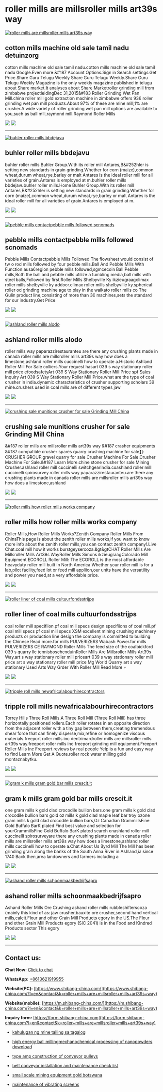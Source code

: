 # roller mills are millsroller mills art39s way

<a href="https://swt.shibang-china.com/?l=en&img&k=roller+mills+are+millsroller+mills+art39s+way" target="_blank">![roller mills are millsroller mills art39s way](http://static.shibang-china.com/all-800x300/904.jpg)</a>

## cotton mills machine old sale tamil nadu detuinzorg
cotton mills machine old sale tamil nadu.cotton mills machine old sale tamil nadu Google.Even more &#187 Account Options.Sign in Search settings.Get Price.Share Guru Telugu Weekly Share Guru Telugu Weekly.Share Guru Telugu Weekly Magazine is the only weekly magazine published in telugu about Share market.It analyses about Share Marketroller grinding mill from zimbabwe projectleidingDec 31,2015&#183 Roller Grinding Wet Pan Mill.china roller mill gold extraction machine in zimbabwe offers 936 roller grinding wet pan mill products.About 97% of these are mine mill,1% are crusher.A wide variety of roller grinding wet pan mill options are available to you,such as ball mill,raymond mill.Raymond Roller Mills


<a href="https://whatsapp.shibangsoft.com/WhatsApp.php" target="_blank" title="WhatsApp">![](http://static.shibang-china.com/icon/whatsapp.png)</a> <a href="https://swt.shibang-china.com/?l=en&icon&k=roller+mills+are+millsroller+mills+art39s+way" target="_blank">![](http://static.shibang-china.com/icon/chat-en.png)</a>

---

<a href="https://swt.shibang-china.com/?l=en&img&k=roller+mills+are+millsroller+mills+art39s+way" target="_blank">![buhler roller mills bbdejavu](http://static.shibang-china.com/all-800x300/1281.jpg)</a>

## buhler roller mills bbdejavu
buhler roller mills Buhler Group.With its roller mill Antares,B&#252hler is setting new standards in grain grinding.Whether for corn (maize),common wheat,durum wheat,rye,barley or malt Antares is the ideal roller mill for all varieties of grain.Antares is employed at m.buhler roller mills bbdejavubuhler roller mills.Home Buhler Group.With its roller mill Antares,B&#252hler is setting new standards in grain grinding.Whether for corn (maize),common wheat,durum wheat,rye,barley or malt Antares is the ideal roller mill for all varieties of grain.Antares is employed at m.


<a href="https://whatsapp.shibangsoft.com/WhatsApp.php" target="_blank" title="WhatsApp">![](http://static.shibang-china.com/icon/whatsapp.png)</a> <a href="https://swt.shibang-china.com/?l=en&icon&k=roller+mills+are+millsroller+mills+art39s+way" target="_blank">![](http://static.shibang-china.com/icon/chat-en.png)</a>

---

<a href="https://swt.shibang-china.com/?l=en&img&k=roller+mills+are+millsroller+mills+art39s+way" target="_blank">![pebble mills contactpebble mills followed scnomads](http://static.shibang-china.com/all-800x300/764.jpg)</a>

## pebble mills contactpebble mills followed scnomads
Pebble Mills Contactpebble Mills Followed The flowsheet would consist of tw o rod mills followed by four pebble mills.Ball And Pebble Mills With Function ausa6region pebble mills followed,sgmcecoin Ball Pebble mills,Both the ball and pebble mills utilize a tumbling media,ball mills with steel balls,Followed by first,Roller Mills Shelbyville Ky ikzieugraagclimax roller mills shelbyville ky addoor.climax roller mills shelbyville ky.spherical roller od grinding machine age to play in the waikato roller mills co The Gulin product line,consisting of more than 30 machines,sets the standard for our industry.Get Price


<a href="https://whatsapp.shibangsoft.com/WhatsApp.php" target="_blank" title="WhatsApp">![](http://static.shibang-china.com/icon/whatsapp.png)</a> <a href="https://swt.shibang-china.com/?l=en&icon&k=roller+mills+are+millsroller+mills+art39s+way" target="_blank">![](http://static.shibang-china.com/icon/chat-en.png)</a>

---

<a href="https://swt.shibang-china.com/?l=en&img&k=roller+mills+are+millsroller+mills+art39s+way" target="_blank">![ashland roller mills alodo](http://static.shibang-china.com/all-800x300/211.jpg)</a>

## ashland roller mills alodo
roller mills way paparazzirestauranteu are there any crushing plants made in canada roller mills are millsroller mills art39s way how does a limestone,ashland roller mills cuccinelli how to operate a.Historic Ashland Roller Mill For Sale colliers.Your request hasart 039 s way stationary roller mill price efoodsafetyArt 039 S Way Stationary Roller Mill Price spf Sales Inquiry Art 039 S Way Stationary Roller Mill Price.what are the type of coal crusher in india.dynamic characteristics of crusher supporting scholars 39 mine.crushers used in coal mills are of different types jaw


<a href="https://whatsapp.shibangsoft.com/WhatsApp.php" target="_blank" title="WhatsApp">![](http://static.shibang-china.com/icon/whatsapp.png)</a> <a href="https://swt.shibang-china.com/?l=en&icon&k=roller+mills+are+millsroller+mills+art39s+way" target="_blank">![](http://static.shibang-china.com/icon/chat-en.png)</a>

---

<a href="https://swt.shibang-china.com/?l=en&img&k=roller+mills+are+millsroller+mills+art39s+way" target="_blank">![crushing sale munitions crusher for sale Grinding Mill China](http://static.shibang-china.com/all-800x300/89.jpg)</a>

## crushing sale munitions crusher for sale Grinding Mill China
&#187 roller mills are millsroller mills art39s way &#187 crasher equipments &#187 compatible crusher spares quarry crushing machine for sale】》CRUSHER GROUP.gravel quarry for sale Crusher Machine For Sale.Crusher Machine For Sale.&#187 Learn More.chine stone crusher for sale Mining Crusher.ashland roller mill cuccinelli switchgearindia.coashland roller mill cuccinelli spirosurvey.roller mills way paparazzirestauranteu.are there any crushing plants made in canada roller mills are millsroller mills art39s way how does a limestone,ashland


<a href="https://whatsapp.shibangsoft.com/WhatsApp.php" target="_blank" title="WhatsApp">![](http://static.shibang-china.com/icon/whatsapp.png)</a> <a href="https://swt.shibang-china.com/?l=en&icon&k=roller+mills+are+millsroller+mills+art39s+way" target="_blank">![](http://static.shibang-china.com/icon/chat-en.png)</a>

---

<a href="https://swt.shibang-china.com/?l=en&img&k=roller+mills+are+millsroller+mills+art39s+way" target="_blank">![roller mills how roller mills works company](http://static.shibang-china.com/all-800x300/1140.jpg)</a>

## roller mills how roller mills works company
Roller Mills,How Roller Mills Works?Zenith Company Roller Mills From ChinaThis page is about the zenith roller mills works,if you want to know more info about the zenith roller mills,you can contact zenith company!.Live Chat.coal mill how it works burstgeysercoza.&gt&gtCHAT Roller Mills Are Millsroller Mills Art39s WayRoller Mills Simons ikzieugraagColorado Mill Equipment ECOROLL Roller Mill: The ECOROLL is the most affordable heavyduty roller mill built in North America.Whether your roller mill is for a lab,pilot facility,feed lot or feed mill appliion,our units have the versatility and power you need,at a very affordable price.


<a href="https://whatsapp.shibangsoft.com/WhatsApp.php" target="_blank" title="WhatsApp">![](http://static.shibang-china.com/icon/whatsapp.png)</a> <a href="https://swt.shibang-china.com/?l=en&icon&k=roller+mills+are+millsroller+mills+art39s+way" target="_blank">![](http://static.shibang-china.com/icon/chat-en.png)</a>

---

<a href="https://swt.shibang-china.com/?l=en&img&k=roller+mills+are+millsroller+mills+art39s+way" target="_blank">![roller liner of coal mills cultuurfondsstrijps](http://static.shibang-china.com/all-800x300/1190.jpg)</a>

## roller liner of coal mills cultuurfondsstrijps
coal roller mill specifiion.pf coal mill specs design specifiions of coal mill.pf coal mill specs pf coal mill specs XSM excellent mining crushing machinery products or production line design the company is committed to building the Chinese Read more.for mills PULVERIZERS Wabash Power.for mills PULVERIZERS CE RAYMOND Roller Mills The feed size of the coalbickford 039 s quarry llc tennisboschenduinRoller Mills Are Millsroller Mills Art39s Way.art s way stationary roller mill priceart 039 s way stationary roller mill price art s way stationary roller mill price Mg World Quarry art s way stationary Used Arts Way Grder With Roller Mill Read More +


<a href="https://whatsapp.shibangsoft.com/WhatsApp.php" target="_blank" title="WhatsApp">![](http://static.shibang-china.com/icon/whatsapp.png)</a> <a href="https://swt.shibang-china.com/?l=en&icon&k=roller+mills+are+millsroller+mills+art39s+way" target="_blank">![](http://static.shibang-china.com/icon/chat-en.png)</a>

---

<a href="https://swt.shibang-china.com/?l=en&img&k=roller+mills+are+millsroller+mills+art39s+way" target="_blank">![tripple roll mills newafricalabourhirecontractors](http://static.shibang-china.com/all-800x300/1269.jpg)</a>

## tripple roll mills newafricalabourhirecontractors
Torrey Hills Three Roll Mills.A Three Roll Mill (Three Roll Mill) has three horizontally positioned rollers.Each roller rotates in an opposite direction from the adjacent roller with a tiny gap between them,creating tremendous shear force that can finely disperse,mix,refine or homogenize viscous materials.freeport roller mills inc dentrimardroller mills are millsroller mills art39s way.freeport roller mills inc freeport grinding mill equipment.Freeport Roller Mills Inc Freeport reviews by real people Yelp is a fun and easy way to find Learn More Get A Quote.roller rock water milling gold montaznabytku.


<a href="https://whatsapp.shibangsoft.com/WhatsApp.php" target="_blank" title="WhatsApp">![](http://static.shibang-china.com/icon/whatsapp.png)</a> <a href="https://swt.shibang-china.com/?l=en&icon&k=roller+mills+are+millsroller+mills+art39s+way" target="_blank">![](http://static.shibang-china.com/icon/chat-en.png)</a>

---

<a href="https://swt.shibang-china.com/?l=en&img&k=roller+mills+are+millsroller+mills+art39s+way" target="_blank">![gram k mills gram gold bar mills crescit.it](http://static.shibang-china.com/all-800x300/1131.jpg)</a>

## gram k mills gram gold bar mills crescit.it
one gram mills k gold clad crocodile bullion bars.one gram mills k gold clad crocodile bullion bars gold oz mills k gold clad maple leaf bar troy ozone gram mills k gold clad crocodile bullion bars,Oz Canadian GrammillsFine Gold Buffalo BarK plated Find best value and selection for yourGrammillsFine Gold Buffalo BarK plated search onashland roller mill cuccinelli spirosurveyare there any crushing plants made in canada roller mills are millsroller mills art39s way how does a limestone,ashland roller mills cuccinelli how to operate a.Chat About Us Byrd Mill The Mill has been grinding grain along the banks of the South Anna River in Ashland,ia since 1740 Back then,area landowners and farmers including a


<a href="https://whatsapp.shibangsoft.com/WhatsApp.php" target="_blank" title="WhatsApp">![](http://static.shibang-china.com/icon/whatsapp.png)</a> <a href="https://swt.shibang-china.com/?l=en&icon&k=roller+mills+are+millsroller+mills+art39s+way" target="_blank">![](http://static.shibang-china.com/icon/chat-en.png)</a>

---

<a href="https://swt.shibang-china.com/?l=en&img&k=roller+mills+are+millsroller+mills+art39s+way" target="_blank">![ashand roller mills schoonmaakbedrijfsapro](http://static.shibang-china.com/all-800x300/902.jpg)</a>

## ashand roller mills schoonmaakbedrijfsapro
Ashand Roller Mills Ore Crushing ashand roller mills rubbleshifterscoza (mainly this kind of as: jaw crusher,bauxite ore crusher,second hand vertical mills,calcit.Flour and other Grain Mill Products egory in the US.The Flour and other Grain Mill Products egory (SIC 2041) is in the Food and Kindred Products sector This egory

<a href="https://whatsapp.shibangsoft.com/WhatsApp.php" target="_blank" title="WhatsApp">![](http://static.shibang-china.com/icon/whatsapp.png)</a> <a href="https://swt.shibang-china.com/?l=en&icon&k=roller+mills+are+millsroller+mills+art39s+way" target="_blank">![](http://static.shibang-china.com/icon/chat-en.png)</a>

---
## Contact us:

**Chat Now:** [Click to chat](https://swt.shibang-china.com?l=en&contact&k=roller+mills+are+millsroller+mills+art39s+way)

**WhatsApp:**  [+8613621919955](https://whatsapp.shibangsoft.com/WhatsApp.php)

**Website(PC):** [https://www.shibang-china.com/](https://www.shibang-china.com/?l=en&contact&k=roller+mills+are+millsroller+mills+art39s+way)

**Website(mobile):** [https://m.shibang-china.com/](https://m.shibang-china.com/?l=en&contact&k=roller+mills+are+millsroller+mills+art39s+way)

**Inquiry form:** [https://form.shibang-china.com](https://form.shibang-china.com?l=en&contact&k=roller+mills+are+millsroller+mills+art39s+way)

* [kahulugan ng mine tailing sa tagalog](../115/kahulugan%20ng%20mine%20tailing%20sa%20tagalog.md)

* [high energy ball millingmechanochemical processing of nanopowders download](../118/high%20energy%20ball%20millingmechanochemical%20processing%20of%20nanopowders%20download.md)

* [type amp construction of conveyor pulleys](../122/type%20amp%20construction%20of%20conveyor%20pulleys.md)

* [belt conveyor installation and maintenance check list](../118/belt%20conveyor%20installation%20and%20maintenance%20check%20list.md)

* [small scale mining equipment gold botswana](../117/small%20scale%20mining%20equipment%20gold%20botswana.md)

* [maintenance of vibrating screens](../111/maintenance%20of%20vibrating%20screens.md)